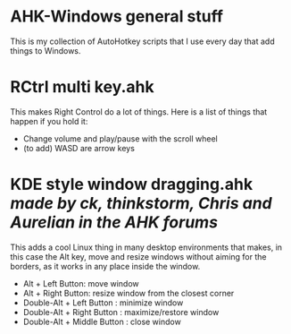 # AHK-Windows general stuff
This is my collection of AutoHotkey scripts that I use every day that add things to Windows.

# RCtrl multi key.ahk
This makes Right Control do a lot of things. Here is a list of things that happen if you hold it:

- Change volume and play/pause with the scroll wheel
- (to add) WASD are arrow keys

# KDE style window dragging.ahk *made by ck, thinkstorm, Chris and Aurelian in the AHK forums*
This adds a cool Linux thing in many desktop environments that makes, in this case the Alt key, move and resize windows without aiming for the borders, as it works in any place inside the window.

- Alt + Left Button: move window
- Alt + Right Button: resize window from the closest corner
- Double-Alt + Left Button   : minimize window
- Double-Alt + Right Button  : maximize/restore window
- Double-Alt + Middle Button : close window